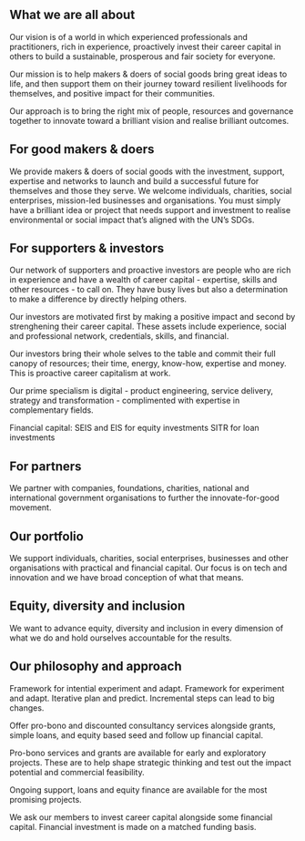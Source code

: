 ## What we are all about 
Our vision is of a world in which experienced professionals and practitioners, rich in experience, proactively invest their career capital in others to build a sustainable, prosperous and fair society for everyone.

Our mission is to help makers & doers of social goods bring great ideas to life, and then support them on their journey toward resilient livelihoods for themselves, and positive impact for their communities.

Our approach is to bring the right mix of people, resources and governance together to innovate toward a brilliant vision and realise brilliant outcomes. 

## For good makers & doers 
We provide makers & doers of social goods with the investment, support, expertise and networks to launch and build a successful future for themselves and those they serve. We welcome individuals, charities, social enterprises, mission-led businesses and organisations. You must simply have a brilliant idea or project that needs support and investment to realise environmental or social impact that’s aligned with the UN’s SDGs. 

## For supporters & investors
Our network of supporters and proactive investors are people who are rich in experience and have a wealth of career capital - expertise, skills and other resources - to call on. They have busy lives but also a determination to make a difference by directly helping others.

Our investors are motivated first by making a positive impact and second by strenghening their career capital. These assets include experience, social and professional network, credentials, skills, and financial. 

Our investors bring their whole selves to the table and commit their full canopy of resources; their time, energy, know-how, expertise and money. This is proactive career capitalism at work. 

Our prime specialism is digital - product engineering, service delivery, strategy and transformation - complimented with expertise in complementary fields.

Financial capital: 
SEIS and EIS for equity investments 
SITR for loan investments

## For partners 
We partner with companies, foundations, charities, national and international government organisations to further the innovate-for-good movement. 

## Our portfolio 
We support individuals, charities, social enterprises, businesses and other organisations with practical and financial capital. Our focus is on tech and innovation and we have broad conception of what that means.

## Equity, diversity and inclusion
We want to advance equity, diversity and inclusion in every dimension of what we do and hold ourselves accountable for the results.

## Our philosophy and approach 
Framework for intential experiment and adapt. 
Framework for experiment and adapt. 
Iterative plan and predict. 
Incremental steps can lead to big changes.

Offer pro-bono and discounted consultancy services alongside grants, simple loans, and equity based seed and follow up financial capital. 

Pro-bono services and grants are available for early and exploratory projects.  These are to help shape strategic thinking and test out the impact potential and commercial feasibility.

Ongoing support, loans and equity finance are available for the most promising projects. 

We ask our members to invest career capital alongside some financial capital.  Financial investment is made on a matched funding basis. 
